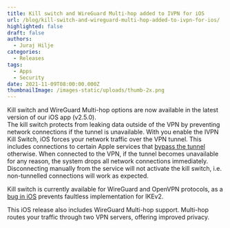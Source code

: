 ```yaml
---
title: Kill switch and WireGuard Multi-hop added to IVPN for iOS
url: /blog/kill-switch-and-wireguard-multi-hop-added-to-ivpn-for-ios/
highlighted: false
draft: false
authors:
  - Juraj Hilje
categories:
  - Releases
tags:
  - Apps
  - Security
date: 2021-11-09T08:00:00.000Z
thumbnailImage: /images-static/uploads/thumb-2x.png
---
```

Kill switch and WireGuard Multi-hop options are now available in the latest version of our iOS app (v2.5.0).  
The kill switch protects from leaking data outside of the VPN by preventing network connections if the tunnel is unavailable. With you enable the IVPN Kill Switch, iOS forces your network traffic over the VPN tunnel. This includes connections to certain Apple services that [bypass the tunnel](https://nakedsecurity.sophos.com/2020/03/30/apples-ios-13-4-hit-by-vpn-bypass-vulnerability/) otherwise. When connected to the VPN, if the tunnel becomes unavailable for any reason, the system drops all network connections immediately. Disconnecting manually from the service will not activate the kill switch, i.e. non-tunnelled connections will work as expected. 

Kill switch is currently available for WireGuard and OpenVPN protocols, as a [bug in iOS](https://developer.apple.com/forums/thread/653116) prevents faultless implementation for IKEv2.

This iOS release also includes WireGuard Multi-hop support. Multi-hop routes your traffic through two VPN servers, offering improved privacy.
